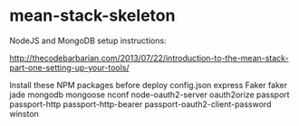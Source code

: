 mean-stack-skeleton
===================

NodeJS and MongoDB setup instructions:

http://thecodebarbarian.com/2013/07/22/introduction-to-the-mean-stack-part-one-setting-up-your-tools/

Install these NPM packages before deploy
config.json
express
Faker
faker
jade
mongodb
mongoose
nconf
node-oauth2-server
oauth2orize
passport
passport-http
passport-http-bearer
passport-oauth2-client-password
winston
